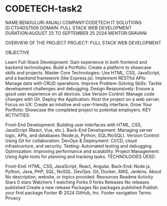 # CODETECH-task2

NAME:BENGULURI ANJALI
COMPANY:CODETECH IT SOLUTIONS
ID:CT04DS7506 DOMAIN: FULL STACK WEB DEVELOPMENT
DURATION:AUGUST 25 TO SEPTEMBER 25 2024
MENTOR:SRAVANI

OVERVIEW OF THE PROJECT PROJECT: FULL STACK WEB DEVELOPMENT

OBJECTIVE

Learn Full-Stack Development: Gain experience in both frontend and backend technologies.
Build a Portfolio: Create a platform to showcase skills and projects.
Master Core Technologies: Use HTML, CSS, JavaScript, and a backend framework (like Express.js).
Implement RESTful APIs: Manage data with CRUD operations.
Improve Problem-Solving Skills: Tackle development challenges and debugging.
Design Responsively: Ensure a good user experience on all devices.
Use Version Control: Manage code changes with Git.
Deploy the Application: Host the project on a web server.
Focus on UX: Create an intuitive and user-friendly interface.
Grow Your Portfolio: Showcase the completed project to potential employers.
KEY ACTIVITIES:

Front-End Development: Building user interfaces with HTML, CSS, JavaScript (React, Vue, etc.).
Back-End Development: Managing server logic, APIs, and databases (Node.js, Python, SQL/NoSQL).
Version Control: Using Git for collaboration.
DevOps & Deployment: CI/CD, cloud infrastructure, and security.
Testing: Automated testing and debugging.
Optimization: Improving performance and scalability.
Project Management: Using Agile tools for planning and tracking tasks.
TECHNOLOGIES UESD:

Front-End: HTML, CSS, JavaScript, React, Angular.
Back-End: Node.js, Python, Java, PHP, SQL, NoSQL.
DevOps: Git, Docker, AWS, Jenkins.
About
No description, website, or topics provided.
Resources
 Readme
 Activity
Stars
 0 stars
Watchers
 1 watching
Forks
 0 forks
Releases
No releases published
Create a new release
Packages
No packages published
Publish your first package
Footer
© 2024 GitHub, Inc.
Footer navigation
Terms
Privacy
